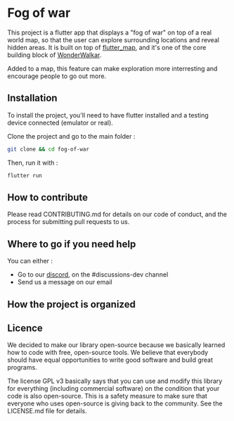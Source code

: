 # Fog of war

This project is a flutter app that displays a "fog of war" on top of a real world map, so that the user can explore surrounding locations and reveal hidden areas. 
It is built on top of [flutter_map](https://pub.dev/packages/flutter_map), and it's one of the core building block of [WonderWalkar](https://wonderwalkar.com/). 

Added to a map, this feature can make exploration more interresting and encourage people to go out more.

## Installation

To install the project, you'll need to have flutter installed and a testing device connected (emulator or real).

Clone the project and go to the main folder :
```bash
git clone && cd fog-of-war
```

Then, run it with : 
```bash
flutter run
```

## How to contribute

Please read CONTRIBUTING.md for details on our code of conduct, and the process for submitting pull requests to us.

## Where to go if you need help

You can either :
- Go to our [discord](https://discord.gg/R9gtXaZzfs), on the #discussions-dev channel
- Send us a message on our email 

## How the project is organized

## Licence

We decided to make our library open-source because we basically learned how to code with free, open-source tools. We believe that everybody should have equal opportunities to write good software and build great programs.

The license GPL v3 basically says that you can use and modify this library for everything (including commercial software) on the condition that your code is also open-source. This is a safety measure to make sure that everyone who uses open-source is giving back to the community. See the LICENSE.md file for details.
